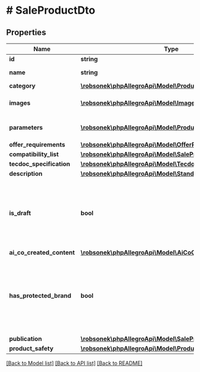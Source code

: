 # # SaleProductDto

## Properties

Name | Type | Description | Notes
------------ | ------------- | ------------- | -------------
**id** | **string** | Product id. |
**name** | **string** | Product name. |
**category** | [**\robsonek\phpAllegroApi\Model\ProductCategoryWithPath**](ProductCategoryWithPath.md) |  |
**images** | [**\robsonek\phpAllegroApi\Model\ImageUrl[]**](ImageUrl.md) | List of product images. | [optional]
**parameters** | [**\robsonek\phpAllegroApi\Model\ProductParameterDto[]**](ProductParameterDto.md) | List of product parameters. | [optional]
**offer_requirements** | [**\robsonek\phpAllegroApi\Model\OfferRequirements**](OfferRequirements.md) |  | [optional]
**compatibility_list** | [**\robsonek\phpAllegroApi\Model\SaleProductCompatibilityList**](SaleProductCompatibilityList.md) |  | [optional]
**tecdoc_specification** | [**\robsonek\phpAllegroApi\Model\TecdocSpecification**](TecdocSpecification.md) |  | [optional]
**description** | [**\robsonek\phpAllegroApi\Model\StandardizedDescription**](StandardizedDescription.md) |  | [optional]
**is_draft** | **bool** | Flag that informs if product is waiting for resolution of basic parameters change proposal. | [optional]
**ai_co_created_content** | [**\robsonek\phpAllegroApi\Model\AiCoCreatedContent**](AiCoCreatedContent.md) |  | [optional]
**has_protected_brand** | **bool** | Flag that informs if product is a part of a protected brand&#39;s assortment and its use may be restricted. | [optional]
**publication** | [**\robsonek\phpAllegroApi\Model\SaleProductDtoPublication**](SaleProductDtoPublication.md) |  | [optional]
**product_safety** | [**\robsonek\phpAllegroApi\Model\ProductSafetyDto**](ProductSafetyDto.md) |  | [optional]

[[Back to Model list]](../../README.md#models) [[Back to API list]](../../README.md#endpoints) [[Back to README]](../../README.md)
